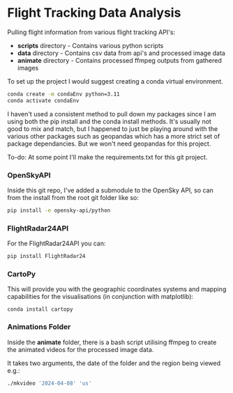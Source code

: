 # Flight Tracking Data Analysis
Pulling flight information from various flight tracking API's:
- **scripts** directory - Contains various python scripts
- **data** directory - Contains csv data from api's and processed image data
- **animate** directory - Contains processed ffmpeg outputs from gathered images

To set up the project I would suggest creating a conda virtual environment.

```bash
conda create -m condaEnv python=3.11
conda activate condaEnv
```

I haven't used a consistent method to pull down my packages since I am using both the pip install and the conda install methods. It's usually not good to mix and match, but I happened to just be playing around with the various other packages such as geopandas which has a more strict set of package dependancies. But we won't need geopandas for this project.

To-do: At some point I'll make the requirements.txt for this git project.

### OpenSkyAPI
Inside this git repo, I've added a submodule to the OpenSky API, so can from the install from the root git folder like so:

```bash
pip install -e opensky-api/python
```

### FlightRadar24API
For the FlightRadar24API you can:
```bash
pip install FlightRadar24
```

### CartoPy
This will provide you with the geographic coordinates systems and mapping capabilities for the visualisations (in conjunction with matplotlib):
```
conda install cartopy
```

### Animations Folder
Inside the **animate** folder, there is a bash script utilising ffmpeg to create the animated videos for the processed image data.

It takes two arguments, the date of the folder and the region being viewed e.g.:

```bash
./mkvideo '2024-04-08' 'us'
```
